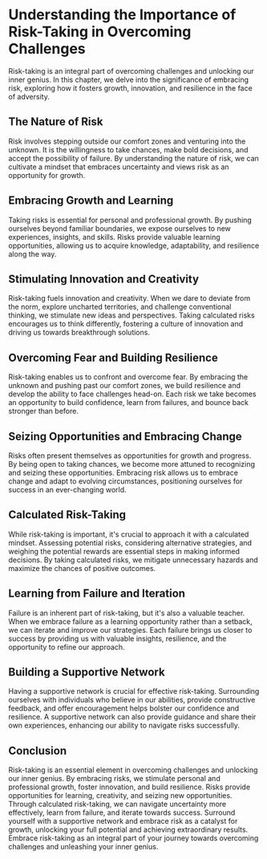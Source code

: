 # Understanding the Importance of Risk-Taking in Overcoming Challenges

Risk-taking is an integral part of overcoming challenges and unlocking our inner genius. In this chapter, we delve into the significance of embracing risk, exploring how it fosters growth, innovation, and resilience in the face of adversity.

## The Nature of Risk

Risk involves stepping outside our comfort zones and venturing into the unknown. It is the willingness to take chances, make bold decisions, and accept the possibility of failure. By understanding the nature of risk, we can cultivate a mindset that embraces uncertainty and views risk as an opportunity for growth.

## Embracing Growth and Learning

Taking risks is essential for personal and professional growth. By pushing ourselves beyond familiar boundaries, we expose ourselves to new experiences, insights, and skills. Risks provide valuable learning opportunities, allowing us to acquire knowledge, adaptability, and resilience along the way.

## Stimulating Innovation and Creativity

Risk-taking fuels innovation and creativity. When we dare to deviate from the norm, explore uncharted territories, and challenge conventional thinking, we stimulate new ideas and perspectives. Taking calculated risks encourages us to think differently, fostering a culture of innovation and driving us towards breakthrough solutions.

## Overcoming Fear and Building Resilience

Risk-taking enables us to confront and overcome fear. By embracing the unknown and pushing past our comfort zones, we build resilience and develop the ability to face challenges head-on. Each risk we take becomes an opportunity to build confidence, learn from failures, and bounce back stronger than before.

## Seizing Opportunities and Embracing Change

Risks often present themselves as opportunities for growth and progress. By being open to taking chances, we become more attuned to recognizing and seizing these opportunities. Embracing risk allows us to embrace change and adapt to evolving circumstances, positioning ourselves for success in an ever-changing world.

## Calculated Risk-Taking

While risk-taking is important, it's crucial to approach it with a calculated mindset. Assessing potential risks, considering alternative strategies, and weighing the potential rewards are essential steps in making informed decisions. By taking calculated risks, we mitigate unnecessary hazards and maximize the chances of positive outcomes.

## Learning from Failure and Iteration

Failure is an inherent part of risk-taking, but it's also a valuable teacher. When we embrace failure as a learning opportunity rather than a setback, we can iterate and improve our strategies. Each failure brings us closer to success by providing us with valuable insights, resilience, and the opportunity to refine our approach.

## Building a Supportive Network

Having a supportive network is crucial for effective risk-taking. Surrounding ourselves with individuals who believe in our abilities, provide constructive feedback, and offer encouragement helps bolster our confidence and resilience. A supportive network can also provide guidance and share their own experiences, enhancing our ability to navigate risks successfully.

## Conclusion

Risk-taking is an essential element in overcoming challenges and unlocking our inner genius. By embracing risks, we stimulate personal and professional growth, foster innovation, and build resilience. Risks provide opportunities for learning, creativity, and seizing new opportunities. Through calculated risk-taking, we can navigate uncertainty more effectively, learn from failure, and iterate towards success. Surround yourself with a supportive network and embrace risk as a catalyst for growth, unlocking your full potential and achieving extraordinary results. Embrace risk-taking as an integral part of your journey towards overcoming challenges and unleashing your inner genius.
